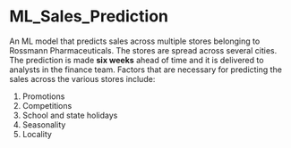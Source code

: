 # **ML_Sales_Prediction**
An ML model that predicts sales across multiple stores belonging to Rossmann Pharmaceuticals. The stores are spread across several cities. The prediction is made **six weeks** ahead of time and it is delivered to analysts in the finance team. 
Factors that are necessary for predicting the sales across the various stores include:
  1) Promotions
  2) Competitions
  3) School and state holidays
  4) Seasonality
  5) Locality
